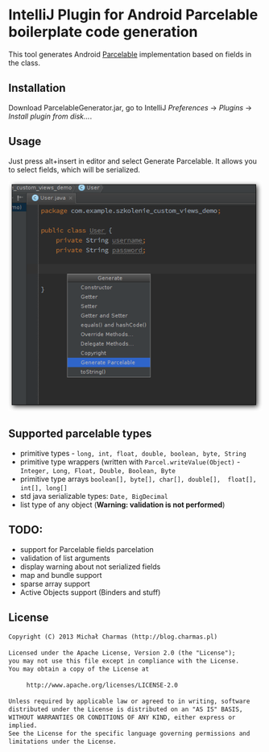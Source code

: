 # IntelliJ Plugin for Android Parcelable boilerplate code generation

This tool generates Android [Parcelable](https://developer.android.com/reference/android/os/Parcelable.html) implementation based on fields in the class.

## Installation

Download ParcelableGenerator.jar, go to IntelliJ *Preferences* -> *Plugins* -> *Install plugin from disk...*.

## Usage

Just press alt+insert in editor and select Generate Parcelable. It allows you to select
fields, which will be serialized.

![Screenshot](screenshot.png)

## Supported parcelable types

* primitive types - ```long, int, float, double, boolean, byte, String```
* primitive type wrappers (written with ```Parcel.writeValue(Object)``` - ```Integer, Long, Float, Double, Boolean, Byte```
* primitive type arrays ```boolean[], byte[], char[], double[],  float[], int[], long[]```
* std java serializable types: ```Date, BigDecimal```
* list type of any object (**Warning: validation is not performed**)

## TODO:

* support for Parcelable fields parcelation
* validation of list arguments
* display warning about not serialized fields
* map and bundle support
* sparse array support
* Active Objects support (Binders and stuff)

## License

    Copyright (C) 2013 Michał Charmas (http://blog.charmas.pl)

	Licensed under the Apache License, Version 2.0 (the "License");
	you may not use this file except in compliance with the License.
	You may obtain a copy of the License at

	     http://www.apache.org/licenses/LICENSE-2.0

	Unless required by applicable law or agreed to in writing, software
	distributed under the License is distributed on an "AS IS" BASIS,
	WITHOUT WARRANTIES OR CONDITIONS OF ANY KIND, either express or implied.
	See the License for the specific language governing permissions and
	limitations under the License.

